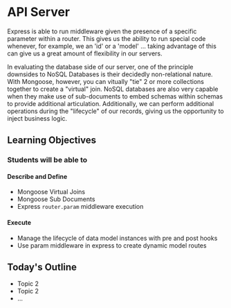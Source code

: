 # API Server

Express is able to run middleware given the presence of a specific parameter within a router. This gives us the ability to run special code whenever, for example, we an 'id' or a 'model' ... taking advantage of this can give us a great amount of flexibility in our servers.

In evaluating the database side of our server, one of the principle downsides to NoSQL Databases is their decidedly non-relational nature. With Mongoose, however, you can vitually "tie" 2 or more collections together to create a "virtual" join. NoSQL databases are also very capable when they make use of sub-documents to embed schemas within schemas to provide additional articulation. Additionally, we can perform additional operations during the "lifecycle" of our records, giving us the opportunity to inject business logic.

## Learning Objectives

### Students will be able to

#### Describe and Define

- Mongoose Virtual Joins
- Mongoose Sub Documents
- Express `router.param` middleware execution

#### Execute

- Manage the lifecycle of data model instances with pre and post hooks
- Use param middleware in express to create dynamic model routes

## Today's Outline

<!-- To Be Completed By Instructor -->

- Topic 2
- Topic 2
- ...

